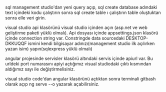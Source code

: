 sql management studio'dan yeni query açıp, sql create database adındaki text içindeki kodu çalıştırın sonra sql create table ı çalıştırın table oluştuktan sonra elle veri girin. 

visual studio api klasörünü visual studio içinden açın (asp.net ve web geliştirme paketi yüklü olmalı). Api dosyası içinde  appsettings.json klasörü içinde connection string var. Constringde data sourcedaki DESKTOP-DKKUQQF ismini kendi bilgisayar adınızı(management studio ilk açılırken yazan isim) yapın(sqlexpress yüklü olmalı)

angular projesinde servisler klasörü altındaki servis içinde apiurl var. Bu urldeki port numarasını apiyi açtığımız visual studiodaki çıktı kısmından aldığımız sayı ile değiştirmelisiniz.

visual studio code'dan angular klasörünü açtıktan sonra terminali gitbash olarak açıp ng serve --o yazarak açabilirsiniz.
